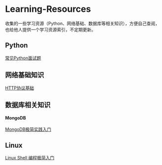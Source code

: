 # Learning-Resources
收集的一些学习资源（Python、网络基础、数据库等相关知识），方便自己查阅，也给他人提供一个学习资源索引，不定期更新。

## Python
[常见Python面试题](https://github.com/taizilongxu/interview_python)

## 网络基础知识

[HTTP协议基础](https://www.cnblogs.com/ranyonsue/p/5984001.html)


## 数据库相关知识

#### MongoDB
[MongoDB极简实践入门](https://github.com/StevenSLXie/Tutorials-for-Web-Developers/blob/master/MongoDB%20%E6%9E%81%E7%AE%80%E5%AE%9E%E8%B7%B5%E5%85%A5%E9%97%A8.md)


## Linux
[Linux Shell 编程极简入门](https://github.com/StevenSLXie/Tutorials-for-Web-Developers/blob/master/Shell%E7%BC%96%E7%A8%8B%E6%9E%81%E7%AE%80%E5%85%A5%E9%97%A8%E5%AE%9E%E8%B7%B5.md)
